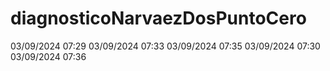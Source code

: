 # diagnosticoNarvaezDosPuntoCero

03/09/2024 07:29
03/09/2024 07:33
03/09/2024 07:35
03/09/2024 07:30
03/09/2024 07:36

